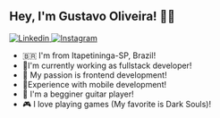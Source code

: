 ## Hey, I'm Gustavo Oliveira! 🤙🏼

[![Linkedin](https://img.shields.io/badge/LinkedIn-0077B5?style=for-the-badge&logo=linkedin&logoColor=white) ](https://www.linkedin.com/in/oliveiragust/) [![Instagram](https://img.shields.io/badge/Instagram-E4405F?style=for-the-badge&logo=instagram&logoColor=white) ](https://www.instagram.com/_dogustavo/)

- 🇧🇷 I'm from Itapetininga-SP, Brazil!
- 🦆I'm currently working as fullstack developer!
- 🎨 My passion is frontend development!
- 📱Experience with mobile development!
- 🎸 I'm a begginer guitar player!
- 🎮 I love playing games (My favorite is Dark Souls)! 
